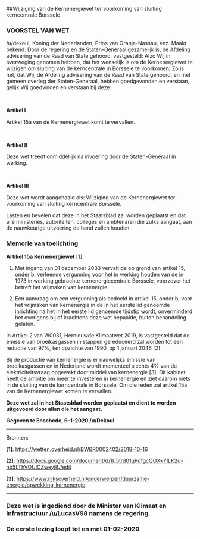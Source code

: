 ##Wijziging van de Kernenergiewet ter voorkoming van sluiting kerncentrale Borssele 
 
### VOORSTEL VAN WET

/u/dekoul, Koning der Nederlanden, Prins van Oranje-Nassau, enz. Maakt bekend: Door de regering en de Staten-Generaal gezamelijk is, de Afdeling advisering van de Raad van State gehoord, vastgesteld: Alzo Wij in overweging genomen hebben, dat het wenselijk is om de Kernenergiewet te wijzigen om sluiting van de kerncentrale in Borssele te voorkomen; Zo is het, dat Wij, de Afdeling advisering van de Raad van State gehoord, en met gemeen overleg der Staten-Generaal, hebben goedgevonden en verstaan, gelijk Wij goedvinden en verstaan bij deze:

&nbsp;

**Artikel I**

Artikel 15a van de Kernenergiewet komt te vervallen.

&nbsp;

**Artikel II**

Deze wet treedt onmiddellijk na invoering door de Staten-Generaal in werking.

&nbsp;

**Artikel III**

Deze wet wordt aangehaald als: Wijziging van de Kernenergiewet ter voorkoming van sluiting kerncentrale Borssele.

Lasten en bevelen dat deze in het Staatsblad zal worden geplaatst en dat alle ministeries, autoriteiten, colleges en ambtenaren die zulks aangaat, aan de nauwkeurige uitvoering de hand zullen houden.

### Memorie van toelichting

**Artikel 15a Kernenergiewet** [1]

1. Met ingang van 31 december 2033 vervalt de op grond van artikel 15, onder b, verleende vergunning voor het in werking houden van de in 1973 in werking gebrachte kernenergiecentrale Borssele, voorzover het betreft het vrijmaken van kernenergie.

2. Een aanvraag om een vergunning als bedoeld in artikel 15, onder b, voor het vrijmaken van kernenergie in de in het eerste lid genoemde inrichting na het in het eerste lid genoemde tijdstip wordt, onverminderd het overigens bij of krachtens deze wet bepaalde, buiten behandeling gelaten.

In Artikel 2 van W0031, Hernieuwde Klimaatwet 2019, is vastgesteld dat de emissie van broeikasgassen in stappen gereduceerd zal worden tot een reductie van 97%, ten opzichte van 1990, op 1 januari 2046 [2].

Bij de productie van kernenergie is er nauwelijks emissie van broeikasgassen en in Nederland wordt momenteel slechts 4% van de elektriciteitsvraag opgewekt door middel van kernenergie [3]. Dit kabinet heeft de ambitie om meer te investeren in kernenergie en ziet daarom niets in de sluiting van de kerncentrale in Borssele. Om die reden zal artikel 15a van de Kernenergiewet komen te vervallen.

**Deze wet zal in het Staatsblad worden geplaatst en dient te worden uitgevoerd door allen die het aangaat.**

**Gegeven te Enschede, 6-1-2020 /u/Dekoul**

---

Bronnen:

**[1]**: https://wetten.overheid.nl/BWBR0002402/2018-10-16

**[2]**: https://docs.google.com/document/d/1I_5trd01qPdfgcQUXkYlLK2q-hb5LThVOUICZweyiIU/edit

**[3]**: https://www.rijksoverheid.nl/onderwerpen/duurzame-energie/opwekking-kernenergie

---

### Deze wet is ingediend door de Minister van Klimaat en Infrastructuur /u/LucasV98 namens de regering.
### De eerste lezing loopt tot en met 01-02-2020
